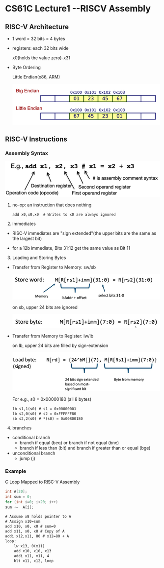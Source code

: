 # CS61C Lecture1 --RISCV Assembly

## RISC-V Architecture
- 1 word = 32 bits = 4 bytes

- registers: each 32 bits wide

    x0(holds the value zero)-x31

- Byte Ordering 

    Little Endian(x86, ARM)

    ![20220310173933](https://raw.githubusercontent.com/zxc2012/image/main/20220316203925.png)

## RISC-V Instructions

### Assembly Syntax

![20220310173933](https://raw.githubusercontent.com/zxc2012/image/main/20220316201927.png)

1. no-op: an instruction that does nothing

    ```armasm
    add x0,x0,x0  # Writes to x0 are always ignored
    ```

2. immediates

- RISC-V immediates are "sign extended"(the upper bits are the same as the largest bit)

- for a 12b immediate, Bits 31:12 get the same value as Bit 11

3. Loading and Storing Bytes

- Transfer from Register to Memory: sw/sb

    ![20220317204056](https://raw.githubusercontent.com/zxc2012/image/main/20220317204056.png)
    
    on sb, upper 24 bits are ignored

    ![20220317204139](https://raw.githubusercontent.com/zxc2012/image/main/20220317204139.png)

- Transfer from Memory to Register: lw/lb

    on lb, upper 24 bits are filled by sign-extension

    ![20220317204338](https://raw.githubusercontent.com/zxc2012/image/main/20220317204338.png)

    For e.g.,  s0 = 0x00000180 (all 8 bytes)

    ```armasm
    lb s1,1(s0) # s1 = 0x00000001
    lb s2,0(s0) # s2 = 0xFFFFFF80
    sb s2,2(s0) # *(s0) = 0x00800180
    ```

4. branches
- conditional branch
    - branch if equal (beq) or branch if not equal (bne)
    - branch if less than (blt) and branch if greater than or equal (bge)
- unconditional branch
    - jump (j)

### Example 

C Loop Mapped to RISC-V Assembly
```c
int A[20];
int sum = 0;
for (int i=0; i<20; i++)
sum +=  A[i];
```

```armasm
# Assume x8 holds pointer to A
# Assign x10=sum
add x10, x0, x0 # sum=0
add x11, x0, x8 # Copy of A
addi x12,x11, 80 # x12=80 + A
loop:
    lw x13, 0(x11)
    add x10, x10, x13
    addi x11, x11, 4
    blt x11, x12, loop
```
